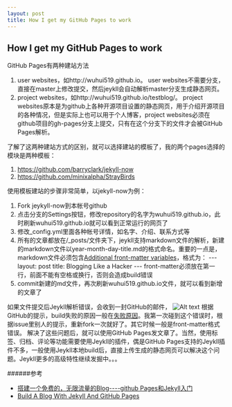 ```yaml
---
layout: post
title: How I get my GitHub Pages to work
---
```


## How I get my GitHub Pages to work

GitHub Pages有两种建站方法
1. user websites，如http://wuhui519.github.io。 user websites不需要分支，直接在master上修改提交，然后jeykll会自动解析master分支生成静态网页。
2. project websites，如http://wuhui519.github.io/testblog/。 project websites原本是为github上各种开源项目设置的静态网页，用于介绍开源项目的各种情况，但是实际上也可以用于个人博客，project websites必须在github项目的gh-pages分支上提交，只有在这个分支下的文件才会被GitHub Pages解析。

了解了这两种建站方式的区别，就可以选择建站的模板了，我的两个pages选择的模块是两种模板：
1. https://github.com/barryclark/jekyll-now
2. https://github.com/minixalpha/StrayBirds

使用模板建站的步骤非常简单，以jekyll-now为例：
1. Fork jeykyll-now到本帐号github
2. 点击分支的Settings按钮，修改repository的名字为wuhui519.github.io，此时刷新wuhui519.github.io就可以看到正常运行的网页了
3. 修改_config.yml里面各种帐号详情，如名字、介绍、联系方式等
4. 所有的文章都放在/_posts/文件夹下，jeykll支持markdown文件的解析，新建的markdown文件以year-month-day-title.md的格式命名。重要的一点是，markdown文件必须包含[Additional front-matter variables](http://jekyllrb.com/docs/frontmatter/)，格式为：
\---
layout: post
title: Blogging Like a Hacker
\---
front-matter必须放在第一行，前面不能有空格或换行，否则会造成build错误
5. commit新建的md文件，再次刷新wuhui519.github.io文件，就可以看到新增的文章了


如果文件提交后Jeykll解析错误，会收到一封GitHub的邮件，
![Alt text](./11.png)
根据GitHub的提示，build失败的原因一般在[失败原因](https://help.github.com/articles/troubleshooting-github-pages-build-failures)。我第一次碰到这个错误时，根据issue里别人的提示，重新fork一次就好了。其它时候一般是front-matter格式错误。
解决了这些问题后，就可以使用GitHub Pages发文章了。当然，使用标签、归档、评论等功能需要使用Jeykll的插件，偶是GitHub Pages支持的Jeykll插件不多，一般使用Jeykll本地build后，直接上传生成的静态网页可以解决这个问题。Jeykll更多的高级特性继续发掘中。。。

######参考
- [搭建一个免费的，无限流量的Blog----github Pages和Jekyll入门](http://www.ruanyifeng.com/blog/2012/08/blogging_with_jekyll.html)
- [Build A Blog With Jekyll And GitHub Pages](http://www.smashingmagazine.com/2014/08/01/build-blog-jekyll-github-pages/)
